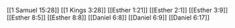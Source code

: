[[1 Samuel 15:28]]
[[1 Kings 3:28]]
[[Esther 1:21]]
[[Esther 2:1]]
[[Esther 3:9]]
[[Esther 8:5]]
[[Esther 8:8]]
[[Daniel 6:8]]
[[Daniel 6:9]]
[[Daniel 6:17]]
